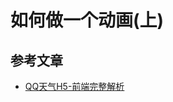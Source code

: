 # 如何做一个动画(上)

























## 参考文章

- [QQ天气H5-前端完整解析](http://imweb.io/topic/570a7e7206f2400432c139ad)